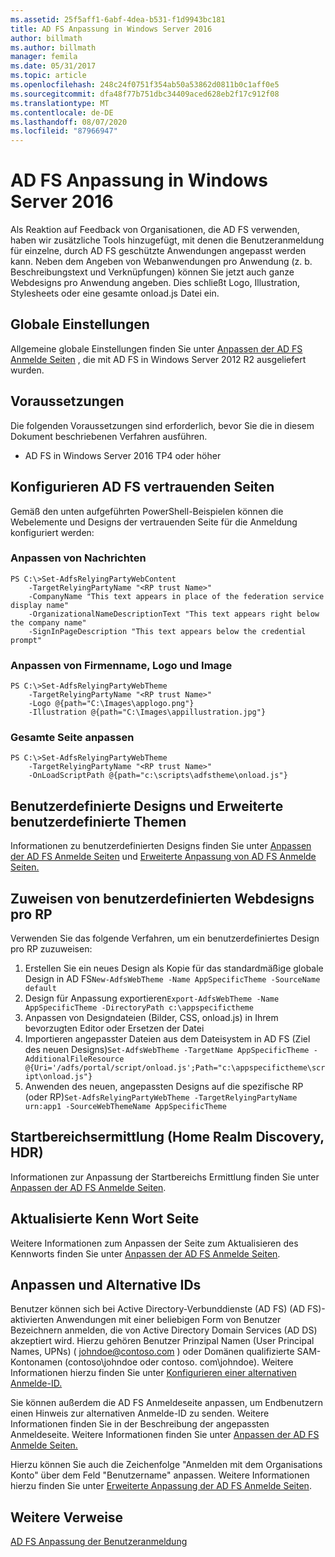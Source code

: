 ```yaml
---
ms.assetid: 25f5aff1-6abf-4dea-b531-f1d9943bc181
title: AD FS Anpassung in Windows Server 2016
author: billmath
ms.author: billmath
manager: femila
ms.date: 05/31/2017
ms.topic: article
ms.openlocfilehash: 248c24f0751f354ab50a53862d0811b0c1aff0e5
ms.sourcegitcommit: dfa48f77b751dbc34409aced628eb2f17c912f08
ms.translationtype: MT
ms.contentlocale: de-DE
ms.lasthandoff: 08/07/2020
ms.locfileid: "87966947"
---
```

# <a name="ad-fs-customization-in-windows-server-2016"></a>AD FS Anpassung in Windows Server 2016


Als Reaktion auf Feedback von Organisationen, die AD FS verwenden, haben wir zusätzliche Tools hinzugefügt, mit denen die Benutzeranmeldung für einzelne, durch AD FS geschützte Anwendungen angepasst werden kann.
Neben dem Angeben von Webanwendungen pro Anwendung (z. b. Beschreibungstext und Verknüpfungen) können Sie jetzt auch ganze Webdesigns pro Anwendung angeben.  Dies schließt Logo, Illustration, Stylesheets oder eine gesamte onload.js Datei ein.

## <a name="global-settings"></a>Globale Einstellungen
Allgemeine globale Einstellungen finden Sie unter [Anpassen der AD FS Anmelde Seiten](/previous-versions/windows/it-pro/windows-server-2012-R2-and-2012/dn280950(v=ws.11)) , die mit AD FS in Windows Server 2012 R2 ausgeliefert wurden.

## <a name="pre-requisites"></a>Voraussetzungen
Die folgenden Voraussetzungen sind erforderlich, bevor Sie die in diesem Dokument beschriebenen Verfahren ausführen.

-   AD FS in Windows Server 2016 TP4 oder höher

## <a name="configure-ad-fs-relying-parties"></a>Konfigurieren AD FS vertrauenden Seiten
Gemäß den unten aufgeführten PowerShell-Beispielen können die Webelemente und Designs der vertrauenden Seite für die Anmeldung konfiguriert werden:

### <a name="customize-messages"></a>Anpassen von Nachrichten

```
PS C:\>Set-AdfsRelyingPartyWebContent
    -TargetRelyingPartyName "<RP trust Name>"
    -CompanyName "This text appears in place of the federation service display name"
    -OrganizationalNameDescriptionText "This text appears right below the company name"
    -SignInPageDescription "This text appears below the credential prompt"
```

### <a name="customize-company-name-logo-and-image"></a>Anpassen von Firmenname, Logo und Image

```
PS C:\>Set-AdfsRelyingPartyWebTheme
    -TargetRelyingPartyName "<RP trust Name>"
    -Logo @{path="C:\Images\applogo.png"}
    -Illustration @{path="C:\Images\appillustration.jpg"}
```

### <a name="customize-entire-page"></a>Gesamte Seite anpassen

```
PS C:\>Set-AdfsRelyingPartyWebTheme
    -TargetRelyingPartyName "<RP trust Name>"
    -OnLoadScriptPath @{path="c:\scripts\adfstheme\onload.js"}
```

## <a name="custom-themes-and-advanced-custom-themes"></a>Benutzerdefinierte Designs und Erweiterte benutzerdefinierte Themen

Informationen zu benutzerdefinierten Designs finden Sie unter [Anpassen der AD FS Anmelde Seiten](/previous-versions/windows/it-pro/windows-server-2012-R2-and-2012/dn280950(v=ws.11)) und [Erweiterte Anpassung von AD FS Anmelde Seiten.](/previous-versions/windows/it-pro/windows-server-2012-R2-and-2012/dn636121(v=ws.11))

## <a name="assigning-custom-web-themes-per-rp"></a>Zuweisen von benutzerdefinierten Webdesigns pro RP

Verwenden Sie das folgende Verfahren, um ein benutzerdefiniertes Design pro RP zuzuweisen:

1. Erstellen Sie ein neues Design als Kopie für das standardmäßige globale Design in AD FS`New-AdfsWebTheme -Name AppSpecificTheme -SourceName default`
2. Design für Anpassung exportieren`Export-AdfsWebTheme -Name AppSpecificTheme -DirectoryPath c:\appspecifictheme`
3. Anpassen von Designdateien (Bilder, CSS, onload.js) in Ihrem bevorzugten Editor oder Ersetzen der Datei
4. Importieren angepasster Dateien aus dem Dateisystem in AD FS (Ziel des neuen Designs)`Set-AdfsWebTheme -TargetName AppSpecificTheme -AdditionalFileResource @{Uri='/adfs/portal/script/onload.js';Path="c:\appspecifictheme\script\onload.js"}`
5. Anwenden des neuen, angepassten Designs auf die spezifische RP (oder RP)`Set-AdfsRelyingPartyWebTheme -TargetRelyingPartyName urn:app1 -SourceWebThemeName AppSpecificTheme`

## <a name="home-realm-discovery"></a>Startbereichsermittlung (Home Realm Discovery, HDR)
Informationen zur Anpassung der Startbereichs Ermittlung finden Sie unter [Anpassen der AD FS Anmelde Seiten](/previous-versions/windows/it-pro/windows-server-2012-R2-and-2012/dn280950(v=ws.11)).

## <a name="updated-password-page"></a>Aktualisierte Kenn Wort Seite
Weitere Informationen zum Anpassen der Seite zum Aktualisieren des Kennworts finden Sie unter [Anpassen der AD FS Anmelde Seiten](/previous-versions/windows/it-pro/windows-server-2012-R2-and-2012/dn280950(v=ws.11)).

## <a name="customizing-and-alternate-ids"></a>Anpassen und Alternative IDs
Benutzer können sich bei Active Directory-Verbunddienste (AD FS) (AD FS)-aktivierten Anwendungen mit einer beliebigen Form von Benutzer Bezeichnern anmelden, die von Active Directory Domain Services (AD DS) akzeptiert wird. Hierzu gehören Benutzer Prinzipal Namen (User Principal Names, UPNs) ( johndoe@contoso.com ) oder Domänen qualifizierte SAM-Kontonamen (contoso\johndoe oder contoso. com\johndoe).  Weitere Informationen hierzu finden Sie unter [Konfigurieren einer alternativen Anmelde-ID.](Configuring-Alternate-Login-ID.md)

Sie können außerdem die AD FS Anmeldeseite anpassen, um Endbenutzern einen Hinweis zur alternativen Anmelde-ID zu senden. Weitere Informationen finden Sie in der Beschreibung der angepassten Anmeldeseite. Weitere Informationen finden Sie unter [Anpassen der AD FS Anmelde Seiten.](/previous-versions/windows/it-pro/windows-server-2012-R2-and-2012/dn280950(v=ws.11))

Hierzu können Sie auch die Zeichenfolge "Anmelden mit dem Organisations Konto" über dem Feld "Benutzername" anpassen.  Weitere Informationen hierzu finden Sie unter [Erweiterte Anpassung der AD FS Anmelde Seiten](/previous-versions/windows/it-pro/windows-server-2012-R2-and-2012/dn636121(v=ws.11)).

## <a name="additional-references"></a>Weitere Verweise
[AD FS Anpassung der Benutzeranmeldung](AD-FS-user-sign-in-customization.md)
